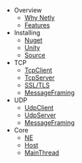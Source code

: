 - Overview
  - [Why Netly](why-netly.md "Why use netly socket library")
  - [Features](features.md "Netly version features")
- Installing
  - [Nuget](/ "Install netly using nuget packages manager")  
  - [Unity](/ "Install netly using unity asset store")
  - [Source](/ "Build netly source code and get dll")
- TCP
  - [TcpClient](/ "Netly tcp client")
  - [TcpServer](/ "Netly tcp server")
  - [SSL/TLS](/ "Netly ssl and tls")
  - [MessageFraming](/ "Netly tcp message framing")
- UDP
  - [UdpClient](/ "Netly udp client")
  - [UdpServer](/ "Netly udp server")
  - [MessageFraming](/ "Netly udp message framing")
- Core
  - [NE](/ "Netly Encoding")
  - [Host](/ "Netly Host")
  - [MainThread](/ "Netly Main thread") 
